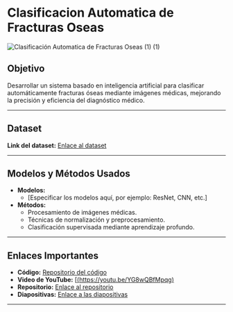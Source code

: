 # Clasificacion Automatica de Fracturas Oseas
![Clasificación Automatica de Fracturas Oseas (1) (1)](https://github.com/user-attachments/assets/4b5ab742-d28e-47fa-8974-aa2511dc61bc)


## Objetivo
Desarrollar un sistema basado en inteligencia artificial para clasificar automáticamente fracturas óseas mediante imágenes médicas, mejorando la precisión y eficiencia del diagnóstico médico.

---

## Dataset
**Link del dataset:** [Enlace al dataset](#)

---

## Modelos y Métodos Usados
- **Modelos:** 
  - [Especificar los modelos aquí, por ejemplo: ResNet, CNN, etc.]
- **Métodos:** 
  - Procesamiento de imágenes médicas.
  - Técnicas de normalización y preprocesamiento.
  - Clasificación supervisada mediante aprendizaje profundo.

---

## Enlaces Importantes
- **Código:** [Repositorio del código](#)
- **Video de YouTube:** [[(https://youtu.be/YG8wQBfMpqg)](#)
- **Repositorio:** [Enlace al repositorio](#)
- **Diapositivas:** [Enlace a las diapositivas](#)

---
